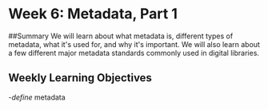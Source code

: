 # Week 6: Metadata, Part 1

##Summary
We will learn about what metadata is, different types of metadata, what it's used for, and why it's important. We will also learn about a few different major metadata standards commonly used in digital libraries.

## Weekly Learning Objectives
-_define_ metadata
